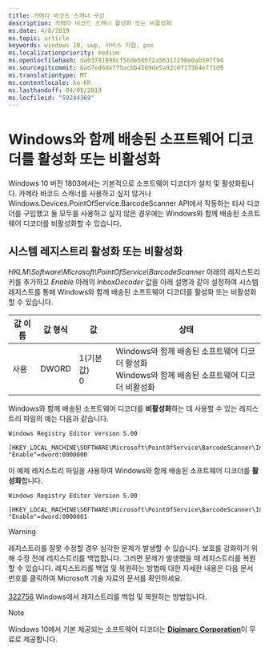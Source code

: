 ```yaml
---
title: 카메라 바코드 스캐너 구성
description: 카메라 바코드 스캐너 활성화 또는 비활성화
ms.date: 4/8/2019
ms.topic: article
keywords: windows 10, uwp, 서비스 지점, pos
ms.localizationpriority: medium
ms.openlocfilehash: da0379109dcf56de505f2a56317258e0ab597f94
ms.sourcegitcommit: bad7ed6def79acbb4569de5a92c0717364e771d9
ms.translationtype: MT
ms.contentlocale: ko-KR
ms.lasthandoff: 04/08/2019
ms.locfileid: "59244369"
---
```

# <a name="enable-or-disable-the-software-decoder-that-ships-with-windows"></a>Windows와 함께 배송된 소프트웨어 디코더를 활성화 또는 비활성화

Windows 10 버전 1803에서는 기본적으로 소프트웨어 디코더가 설치 및 활성화됩니다.  카메라 바코드 스캐너를 사용하고 싶지 않거나 Windows.Devices.PointOfService.BarcodeScanner API에서 작동하는 타사 디코더를 구입했고 둘 모두를 사용하고 싶지 않은 경우에는 Windows와 함께 배송된 소프트웨어 디코더를 비활성화할 수 있습니다.

## <a name="enable-or-disable-using-the-system-registry"></a>시스템 레지스트리 활성화 또는 비활성화

*HKLM\Software\Microsoft\PointOfService\BarcodeScanner* 아래의 레지스트리 키를 추가하고 *Enable* 아래의 *InboxDecoder* 값을 아래 설명과 같이 설정하여 시스템 레지스트를 통해 Windows와 함께 배송된 소프트웨어 디코더를 활성화 또는 비활성화할 수 있습니다.

| 값 이름  | 값 형식 | 값 | 상태 |
| ----------- | --------- | -------|--------|
| 사용      | DWORD     | 1(기본값)<br/>0 |  Windows와 함께 배송된 소프트웨어 디코더 활성화 <br/> Windows와 함께 배송된 소프트웨어 디코더 비활성화 |

Windows와 함께 배송된 소프트웨어 디코더를 **비활성화**하는 데 사용할 수 있는 레지스트리 파일의 예는 다음과 같습니다.

```text
Windows Registry Editor Version 5.00

[HKEY_LOCAL_MACHINE\SOFTWARE\Microsoft\PointOfService\BarcodeScanner\InboxDecoder]
"Enable"=dword:0000000
```  

이 예제 레지스트리 파일을 사용하여 Windows와 함께 배송된 소프트웨어 디코더를 **활성화**합니다.

```text
Windows Registry Editor Version 5.00

[HKEY_LOCAL_MACHINE\SOFTWARE\Microsoft\PointOfService\BarcodeScanner\InboxDecoder]
"Enable"=dword:0000001
```  

> [!Warning]
> 레지스트리를 잘못 수정할 경우 심각한 문제가 발생할 수 있습니다.  보호를 강화하기 위해 수정 전에 레지스트리를 백업합니다.  그러면 문제가 발생했을 때 레지스트리를 복원할 수 있습니다.  레지스트리를 백업 및 복원하는 방법에 대한 자세한 내용은 다음 문서 번호를 클릭하여 Microsoft 기술 자료의 문서를 확인하세요. <br/><br/> [322756](https://support.microsoft.com/kb/322756) Windows에서 레지스트리를 백업 및 복원하는 방법입니다.

> [!NOTE]
> Windows 10에서 기본 제공되는 소프트웨어 디코더는  [**Digimarc Corporation**](https://www.digimarc.com/)이 무료로 제공합니다.
